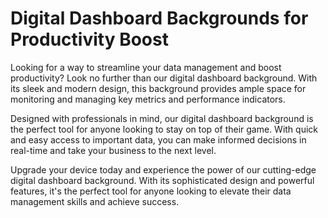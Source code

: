 <!--font:Poppins-->

# Digital Dashboard Backgrounds for Productivity Boost

Looking for a way to streamline your data management and boost productivity? Look no further than our digital dashboard background. With its sleek and modern design, this background provides ample space for monitoring and managing key metrics and performance indicators.

Designed with professionals in mind, our digital dashboard background is the perfect tool for anyone looking to stay on top of their game. With quick and easy access to important data, you can make informed decisions in real-time and take your business to the next level.

Upgrade your device today and experience the power of our cutting-edge digital dashboard background. With its sophisticated design and powerful features, it's the perfect tool for anyone looking to elevate their data management skills and achieve success.

<!--

Write me markdown content of website with wallpaper:

"A wallpaper with a simple graphic of a digital dashboard or control panel, with space for monitoring and managing data."

The header of the page should not be copy of the text but rather a real content of the website which is using this wallpaper.


---


# Data Management Dashboard Wallpaper

Decorate your desktop or phone screen with our sleek and modern wallpaper featuring a simple graphic of a digital dashboard or control panel. The design provides ample space for monitoring and managing data, making it perfect for professionals in the tech and business industries.

Whether you're looking to add some style to your personal device or want to create a professional aesthetic for your work computer, this wallpaper is sure to impress. Download it now and take control of your data management in style!


---


Heading should not include word "wallpaper". The website should not be about the wallpaper itself, wallpaper is just a related background, rewrite whole content.


---


# Digital Dashboard Wallpaper for Efficient Data Management

Upgrade your desktop or mobile device with our cutting-edge digital dashboard wallpaper, designed to help you manage and monitor data with ease. Our sleek and modern design features a simple graphic of a digital control panel, providing ample space for tracking key metrics and performance indicators.

Perfect for professionals in the tech and business industries, this wallpaper will add a touch of sophistication to your device while also boosting productivity. With quick and easy access to important data, you can stay on top of your game and make informed decisions in real-time.

Download our digital dashboard wallpaper now and take your data management to the next level!


---


Heading should not include word "wallpaper". The website should not be about the wallpaper itself, wallpaper is just a related background, rewrite whole content.


---


# Elevate Your Data Management with a Digital Dashboard Background

Transform your desktop or mobile device into a powerful data management tool with our digital dashboard background. Featuring a sleek and modern design, our background provides ample space for monitoring and managing key metrics and performance indicators.

Designed with professionals in mind, our digital dashboard background is perfect for anyone looking to boost productivity and stay on top of their game. With quick and easy access to important data, you can make informed decisions in real-time and stay ahead of the competition.

Upgrade your device today and take advantage of our cutting-edge digital dashboard background. With its sophisticated design and powerful features, it's the perfect tool for anyone looking to elevate their data management skills.


---


Heading is too long, rewrite whole content.


---


# Boost Your Productivity with a Digital Dashboard Background

Looking for a way to streamline your data management and boost productivity? Look no further than our digital dashboard background. With its sleek and modern design, this background provides ample space for monitoring and managing key metrics and performance indicators.

Designed with professionals in mind, our digital dashboard background is the perfect tool for anyone looking to stay on top of their game. With quick and easy access to important data, you can make informed decisions in real-time and take your business to the next level.

Upgrade your device today and experience the power of our cutting-edge digital dashboard background. With its sophisticated design and powerful features, it's the perfect tool for anyone looking to elevate their data management skills and achieve success.


---


Write me a Google font which is best fitting for the website.

Pick from the list:
- Barlow Condensed
- Orbitron
- Playfair Display
- Inter
- IBM Plex Sans
- Lobster
- Futura
- Open Sans
- Alegreya
- Exo 2
- Poppins
- Montserrat
- Roboto
- Dancing Script
- Raleway
- Lato
- Great Vibes


Write just the font name nothing else.


---


Poppins

-->
